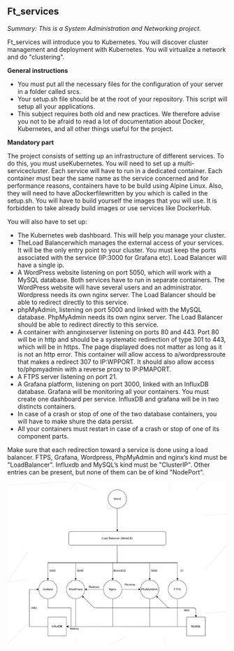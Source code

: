 ## Ft_services

*Summary: This is a System Administration and Networking project.*

Ft_services will introduce you to Kubernetes. You will discover cluster management and deployment with Kubernetes. You will virtualize a network and do "clustering".

**General instructions**

- You must put all the necessary files for the configuration of your server in a folder called srcs.
- Your setup.sh file should be at the root of your repository. This script will setup all your applications.
- This subject requires both old and new practices. We therefore advise you not to be afraid to read a lot of documentation about Docker, Kubernetes, and all other things useful for the project.

**Mandatory part**

The project consists of setting up an infrastructure of different services. To do this, you must useKubernetes. You will need to set up a multi-servicecluster.
Each service will have to run in a dedicated container.
Each container must bear the same name as the service concerned and for performance reasons, containers have to be build using Alpine Linux.
Also, they will need to have aDockerfilewritten by you which is called in the setup.sh.
You will have to build yourself the images that you will use. It is forbidden to take already build images or use services like DockerHub.

You will also have to set up:

- The Kubernetes web dashboard. This will help you manage your cluster.
- TheLoad Balancerwhich manages the external access of your services. It will be the only entry point to your cluster. You must keep the ports associated with the service (IP:3000 for Grafana etc). Load Balancer will have a single ip.
- A WordPress website listening on port 5050, which will work with a MySQL database. Both services have to run in separate containers. The WordPress website will have several users and an administrator. Wordpress needs its own nginx server. The Load Balancer should be able to redirect directly to this service.
- phpMyAdmin, listening on port 5000 and linked with the MySQL database. PhpMyAdmin needs its own nginx server. The Load Balancer should be able to redirect directly to this service.
- A container with annginxserver listening on ports 80 and 443. Port 80 will be in http and should be a systematic redirection of type 301 to 443, which will be in https. The page displayed does not matter as long as it is not an http error. This container will allow access to a/wordpressroute that makes a redirect 307 to IP:WPPORT. It should also allow access to/phpmyadmin with a reverse proxy to IP:PMAPORT.
- A FTPS server listening on port 21.
- A Grafana platform, listening on port 3000, linked with an InfluxDB database. Grafana will be monitoring all your containers. You must create one dashboard per service. InfluxDB and grafana will be in two distincts containers.
- In case of a crash or stop of one of the two database containers, you will have to make shure the data persist.
- All your containers must restart in case of a crash or stop of one of its component parts.

Make sure that each redirection toward a service is done using a load balancer. FTPS, Grafana, Wordpress, PhpMyAdmin and nginx’s kind must be "LoadBalancer". Influxdb and MySQL’s kind must be "ClusterIP". Other entries can be present, but none of them can be of kind "NodePort".

![alt text](schema.png)